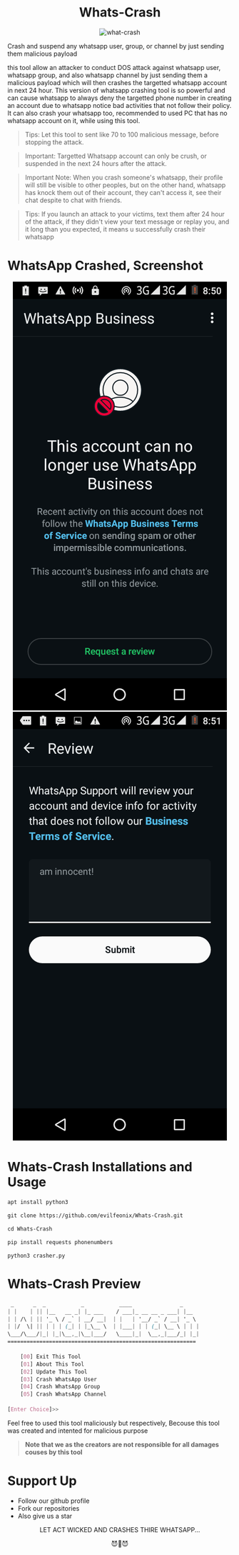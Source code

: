 
<div align='center'>
 
 # Whats-Crash
 ![what-crash](https://github.com/user-attachments/assets/63cef334-ce5b-47bd-9e45-38d5761ddf4d)

</div>

Crash and suspend any whatsapp user, group, or channel by just sending them malicious payload

this tool allow an attacker to conduct DOS attack against whatsapp user, whatsapp group, and also whatsapp channel by just sending them a malicious payload which will then crashes the targetted whatsapp account in next 24 hour. This version of whatsapp crashing  tool is so powerful and can cause whatsapp to always deny the targetted phone number in creating an account due to whatsapp notice bad activities that not follow their policy. It can also crash your whatsapp too, recommended to used PC that has no whatsapp account on it, while using this tool.

> Tips: Let this tool to sent like 70 to 100 malicious message, before stopping the attack.

> Important: Targetted Whatsapp account can only be crush, or suspended in the next 24 hours after the attack.

> Important Note: When you crash someone's whatsapp, their profile will still be visible to other peoples, but on the other hand, whatsapp has knock them out of their account, they can't access it, see their chat despite to chat with friends.

> Tips: If you launch an attack to your victims, text them after 24 hour of the attack, if they didn't view your text message or replay you, and it long than you expected, it means u successfully crash their whatsapp

# WhatsApp Crashed, Screenshot

<div align='center'>
 
![Crashed](https://github.com/evilfeonix/Whats-Crash/blob/main/Screenshot_a.png)
![Crashed_](https://github.com/evilfeonix/Whats-Crash/blob/main/Screenshot_b.png)

</div>

# Whats-Crash Installations and Usage
```
apt install python3
```
```
git clone https://github.com/evilfeonix/Whats-Crash.git
```
```
cd Whats-Crash
```
```
pip install requests phonenumbers
```
```
python3 crasher.py 
```

# Whats-Crash Preview
```css
 _      _  _           _           ____               _
| |    | || |__   __ _| |_ ___    / ___|_ __ __ _ ___| |__
| | /\ | || '_ \ / _` | __/ __|  | |   | '__/ _` / __| '_ \
| |/  \| || | | | (_| | |_\__ \  | |___| | | (_| \__ \ | | |
\___/\___/|_| |_|\__,_|\__|___/   \____|_|  \__,_|___/_| |_|
===========================================================

    [00] Exit This Tool
    [01] About This Tool
    [02] Update This Tool
    [03] Crash WhatsApp User
    [04] Crash WhatsApp Group
    [05] Crash WhatsApp Channel 
    
[Enter Choice]>> 
```

Feel free to used this tool maliciously but respectively, Becouse this tool was created and intented for malicious purpose
> **Note that we as the creators are not responsible for all damages couses by this tool**

# Support Up
- Follow our github profile
- Fork our repositories
- Also give us a star

<div align='center'>LET ACT WICKED AND CRASHES THIRE WHATSAPP... 
 
😈👿😈</div>

